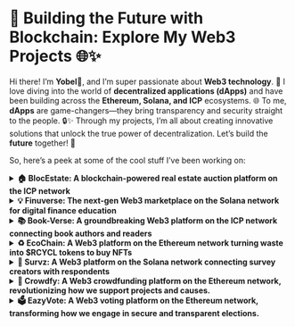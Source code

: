 # 🚀 Building the Future with Blockchain: Explore My Web3 Projects 🌐✨

Hi there! I’m **Yobel**👋, and I’m super passionate about **Web3 technology**. 🚀 I love diving into the world of **decentralized applications (dApps)** and have been building across the **Ethereum, Solana, and ICP** ecosystems. 🌐 To me, **dApps** are game-changers—they bring transparency and security straight to the people. 🔒✨ Through my projects, I’m all about creating innovative solutions that unlock the true power of decentralization. Let’s build the **future** together! 🙌

So, here’s a peek at some of the cool stuff I’ve been working on:

<details>
  <summary><strong>🏠 BlocEstate: A blockchain-powered real estate auction platform on the ICP network</strong></summary>
  <br>

  - **🌐 Network**: Internet Computer Protocol (ICP)
  - **🏆 Achievement**: [2nd Winner of Codefest ICP Hub Indonesia Hackathon 7.0](https://www.instagram.com/p/DCYu6fMzAoI/?img_index=2&igsh=eTl4OTJ0aXh6aWY1)
  - **💼 Role**: Web3 Developer
  - **🔗 Github**: [View Github](https://github.com/yebology/blocestate-summary.git)
  - **🎥 Video Demo**: [Watch Video](https://drive.google.com/file/d/1woOIngYwa_lxsd1MBnSu9ii1GV5BNXpF/view)
  
  As a Web3 Developer, I played a pivotal role in connecting the frontend with the canister (smart contract) via Agent.js for auction management, bidding, winner selection, and auction creation. I also integrated Plug Wallet into BlocEstate and developed the auction creation page using ReactJS and TailwindCSS. For storage, I utilized Pinata for IPFS-based solutions.
</details>

<details>
  <summary><strong>💡 Finuverse: The next-gen Web3 marketplace on the Solana network for digital finance education</strong></summary>
  <br>

  - **🌐 Network**: Solana 
  - **💼 Role**: Fullstack Web3 Developer
  - **🔗 Github**: [View Github](https://github.com/yebology/finuverse-summary.git)
  - **🎥 Video Demo**: [Watch Video](https://www.youtube.com/watch?v=EZU8qUoDEk8)

  As a Fullstack Web3 Developer, I contributed to the development of the home page using ReactTS (TypeScript) and TailwindCSS, and worked on the smart contract for the rate course feature with Anchor (Rust), including unit testing for functionality. I also integrated the frontend and backend using Solana Web3.js, ensuring a seamless user experience across the platform.
</details>

<details>
  <summary><strong>📚 Book-Verse: A groundbreaking Web3 platform on the ICP network connecting book authors and readers</strong></summary>
  <br>

  - **🌐 Network**: Internet Computer Protocol (ICP) 
  - **💼 Role**: Canister (Smart Contract) Developer
  - **🔗 Github**: [View Github](https://github.com/yebology/bookverse-summary.git)
  - **🎥 Video Demo**: [Watch Video](https://drive.google.com/file/d/1tiJMe89o_xEN3rcA4epnErPF61nOnrdX/view)

  As a Canister (Smart Contract) Developer, I contributed to the development, testing, and deployment of canister (smart contract) using Motoko, focusing on features like donation logic, task system, points system, tracking the current book a user is reading, and book readership metrics.

</details>

<details>
  <summary><strong>♻️ EcoChain: A Web3 platform on the Ethereum network turning waste into $RCYCL tokens to buy NFTs</strong></summary>
  <br>

  - **🌐 Network**: Ethereum 
  - **💼 Role**: Solo Fullstack Web3 Developer
  - **🔗 Github**: [View Github](https://github.com/yebology/ecochain-summary.git)
  - **🎥 Video Demo**: [Watch Video](https://drive.google.com/file/d/1n_A3hw-s1J-mS1SUdm---U8sDX_hQHfF/view)

  As a Solo Fullstack Web3 Developer, I manage the user interface with ReactTS (TypeScript), smart contracts with Foundry (Solidity), and design with TailwindCSS. I also use Pinata for IPFS-based file storage, Alchemy as the API provider, and Ethers.js to connect the frontend with smart contracts.

</details>

<details>
  <summary><strong>📝 Survz: A Web3 platform on the Solana network connecting survey creators with respondents</strong></summary>
  <br>
  
  - **🌐 Network**: Solana 
  - **💼 Role**: Solo Fullstack Web3 Developer
  - **🔗 Github**: [View Github](https://github.com/yebology/survz-summary.git)
  - **🎥 Video Demo**: [Watch Video](https://drive.google.com/file/d/1KXduh3QadrclN5Hf1rSismYBsuSo_Gb_/view)

  As a Solo Fullstack Web3 Developer, I manage the frontend with ReactTS (TypeScript), smart contract is developed with Anchor (Rust), and TailwindCSS is used to create a modern design. Additionally, Solana web3.js is integrated as a library to handle blockchain interactions.
</details>

<details>
  <summary><strong>🚀 Crowdfy: A Web3 crowdfunding platform on the Ethereum network, revolutionizing how we support projects and causes.</strong></summary>
  <br>
  
  - **🌐 Network**: Ethereum 
  - **💼 Role**: Solo Fullstack Web3 Developer
  - **🔗 Github**: [View Github](https://github.com/yebology/crowdfy-summary.git)
  - **🎥 Video Demo**: [Watch Video](https://drive.google.com/file/d/18yGWa3Xe4NLE9-gyEaVRPRwkHPl3GIrB/view)

   As a Solo Fullstack Web3 Developer, I handle everything from the frontend, developed with ReactTS (Typescript), to the smart contract written in Foundry (Solidity). I use Alchemy for API integration, Chainlink for automation, TailwindCSS for styling, and Ethers.js ensures smooth blockchain interactions.
</details>

<details>
  <summary><strong>🗳️ EazyVote: A Web3 voting platform on the Ethereum network, transforming how we engage in secure and transparent elections.</strong></summary>
  <br>
  
  - **🌐 Network**: Ethereum 
  - **💼 Role**: Solo Fullstack Web3 Developer
  - **🔗 Github**: [View Github](https://github.com/yebology/eazyvote-summary.git)
  - **🎥 Video Demo**: [Watch Video](https://drive.google.com/file/d/1wSIji8K96wi9t8jzBhqoU3MS7C4FYzB6/view)

  As a Solo Fullstack Web3 Developer, I manage both the frontend with ReactJS (Javascript) and smart contract with Foundry (Solidity). I use Alchemy for API integration, Chainlink for automation, and Ethers.js for blockchain interaction. MagicUI and Framer Motion add animations, while TailwindCSS handles styling.
</details>
